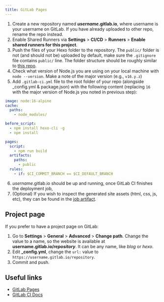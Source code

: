 ```yaml
---
title: GitLab Pages
---
```


1. Create a new repository named <b>*username*.gitlab.io</b>, where username is your username on GitLab. If you have already uploaded to other repo, rename the repo instead.
2. Enable Shared Runners via **Settings** > **CI/CD** > **Runners** > **Enable shared runners for this project**.
3. Push the files of your Hexo folder to the repository. The `public/` folder is not (and should not be) uploaded by default, make sure the `.gitignore` file contains `public/` line. The folder structure should be roughly similar to [this repo](https://gitlab.com/pages/hexo).
4. Check what version of Node.js you are using on your local machine with `node --version`. Make a note of the major version (e.g., `v16.y.z`)
5. Add `.gitlab-ci.yml` file to the root folder of your repo (alongside _config.yml & package.json) with the following content (replacing `16` with the major version of Node.js you noted in previous step):

``` yml
image: node:16-alpine
cache:
  paths:
    - node_modules/

before_script:
  - npm install hexo-cli -g
  - npm install

pages:
  script:
    - npm run build
  artifacts:
    paths:
      - public
  rules:
    - if: $CI_COMMIT_BRANCH == $CI_DEFAULT_BRANCH
```

6. *username*.gitlab.io should be up and running, once GitLab CI finishes the deployment job,
7. (Optional) If you wish to inspect the generated site assets (html, css, js, etc), they can be found in the [job artifact](https://docs.gitlab.com/ee/ci/pipelines/job_artifacts.html).

## Project page

If you prefer to have a project page on GitLab:

1. Go to **Settings** > **General** > **Advanced** > **Change path**. Change the value to a name, so the website is available at <b>username.gitlab.io/*repository*</b>. It can be any name, like *blog* or *hexo*.
2. Edit **_config.yml**, change the `url:` value to `https://username.gitlab.io/repository`.
3. Commit and push.

## Useful links

- [GitLab Pages](https://docs.gitlab.com/ee/user/project/pages/)
- [GitLab CI Docs](https://docs.gitlab.com/ee/ci/yaml/)
